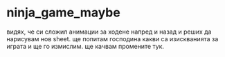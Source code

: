 # ninja_game_maybe
видях, че си сложил анимации за ходене напред и назад и реших да нарисувам нов sheet. ще попитам господина какви са изискванията за играта и ще го измислим. ще качвам промените тук.
